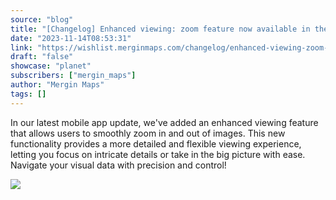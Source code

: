 ```yaml
---
source: "blog"
title: "[Changelog] Enhanced viewing: zoom feature now available in the mobile app"
date: "2023-11-14T08:53:31"
link: "https://wishlist.merginmaps.com/changelog/enhanced-viewing-zoom-feature-now-available-in-the-mobile-app?utm_source=qgis"
draft: "false"
showcase: "planet"
subscribers: ["mergin_maps"]
author: "Mergin Maps"
tags: []
---
```


<p>In our latest mobile app update, we've added an enhanced viewing feature that allows users to smoothly zoom in and out of images. This new functionality provides a more detailed and flexible viewing experience, letting you focus on intricate details or take in the big picture with ease. Navigate your visual data with precision and control!</p><img src="https://vault.featureos.app/uploads/attachment/upload/thumb-e64e44810b242ba9627d61b042e4b4f0.gif" /><p></p><p></p><p></p>
